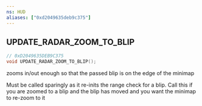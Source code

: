 ```yaml
---
ns: HUD
aliases: ["0xd2049635deb9c375"]
---
```

## UPDATE_RADAR_ZOOM_TO_BLIP

```c
// 0xD2049635DEB9C375
void UPDATE_RADAR_ZOOM_TO_BLIP();
```

zooms in/out enough so that the passed blip is on the edge of the minimap

Must be called sparingly as it re-inits the range check for a blip. Call this if you are zoomed to a blip and the blip has moved and you want the minimap to re-zoom to it


